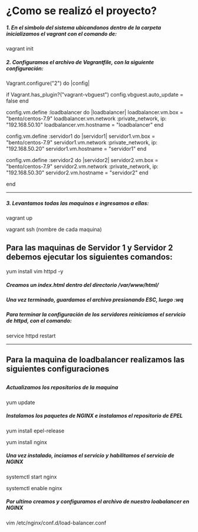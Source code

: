 <h1> ¿Como se realizó el proyecto? </h1>
<h5> 1. En el simbolo del sistema ubicandonos dentro de la carpeta inicializamos el vagrant con el comando de:</h5>
<p>vagrant init </p>
<h5> 2. Configuramos el archivo de Vagrantfile, con la siguiente configuración:</h5>
<p> Vagrant.configure("2") do |config|

  if Vagrant.has_plugin?("vagrant-vbguest")
      config.vbguest.auto_update = false 
    end

  config.vm.define :loadbalancer do |loadbalancer|
  loadbalancer.vm.box = "bento/centos-7.9"
  loadbalancer.vm.network :private_network, ip: "192.168.50.10"
  loadbalancer.vm.hostname = "loadbalancer"
  end

  config.vm.define :servidor1 do |servidor1|
  servidor1.vm.box = "bento/centos-7.9"
  servidor1.vm.network :private_network, ip: "192.168.50.20"
  servidor1.vm.hostname = "servidor1"
  end

  config.vm.define :servidor2 do |servidor2|
  servidor2.vm.box = "bento/centos-7.9"
  servidor2.vm.network :private_network, ip: "192.168.50.30"
  servidor2.vm.hostname = "servidor2"
  end

  end </p>
  
  ---------------------------------------------------------------------------------------------------------------------
  <h5> 3. Levantamos todas las maquinas e ingresamos a ellas:</h5>
  <p> vagrant up </p>
  <p> vagrant ssh (nombre de cada maquina) </p>
  
  <h2> Para las maquinas de Servidor 1 y Servidor 2  debemos ejecutar los siguientes comandos:</h2>
  <p> yum install vim httpd -y </p>
  
  <h5> Creamos un index.html dentro del directorio /var/www/html/ <h5>
  <p> Una vez terminado, guardamos el archivo presionando ESC, luego :wq </p>
  
  <h5> Para terminar la configuración de los servidores reiniciamos el servicio de httpd, con el comando: </h5>
  <p> service httpd restart </p>
  
  ----------------------------------------------------------------------------------------------------------------------
  <h2> Para la maquina de loadbalancer  realizamos las siguientes configuraciones <h2>
  <h5> Actualizamos los repositorios de la maquina </h5>
  <p> yum update </p>
  <h5> Instalamos los paquetes de NGINX e instalamos el repositorio de EPEL</h5>
  <p> yum install epel-release </p>
  <p> yum install nginx</p>
  <h5>Una vez instalado, inciamos el servicio y habilitamos el servicio de NGINX</h5>
  <p> systemctl start nginx  </p>
  <p> systemctl enable nginx</p>
  <h5>Por ultimo creamos y configuramos el archivo de nuestro loabalancer en NGINX</h5>
  <p> vim /etc/nginx/conf.d/load-balancer.conf</p>
    
  
    
    
    
